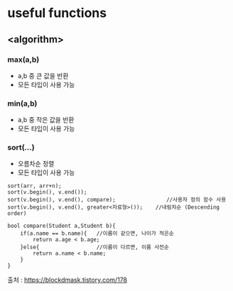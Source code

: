 # useful functions

## \<algorithm\>

### max(a,b)
- a,b 중 큰 값을 반환
- 모든 타입이 사용 가능

### min(a,b)
- a,b 중 작은 값을 반환
- 모든 타입이 사용 가능

### sort(...)
- 오름차순 정렬
- 모든 타입이 사용 가능
```
sort(arr, arr+n);
sort(v.begin(), v.end());
sort(v.begin(), v.end(), compare);                //사용자 정의 함수 사용
sort(v.begin(), v.end(), greater<자료형>());    //내림차순 (Descending order)

bool compare(Student a,Student b){
    if(a.name == b.name){   //이름이 같으면, 나이가 적은순
        return a.age < b.age;
    }else{                  //이름이 다르면, 이름 사전순
        return a.name < b.name;
    }
}
```
출처 : https://blockdmask.tistory.com/178
